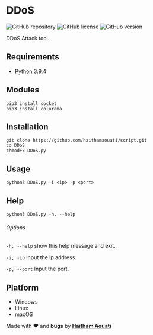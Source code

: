 # DDoS

![GitHub repository](https://img.shields.io/badge/haithamaouati-DDoS-blue?style=flat-square&logo=github)
![GitHub license](https://img.shields.io/github/license/haithamaouati/DDoS?style=flat-square)
![GitHub version](https://img.shields.io/badge/version-1.0-yellow?style=flat-square)

DDoS Attack tool.

Requirements
----
* [Python 3.9.4](https://www.python.org)

Modules
----
    pip3 install socket
    pip3 install colorama
    
Installation
----
    git clone https://github.com/haithamaouati/script.git
    cd DDoS
    chmod+x DDoS.py
    
Usage
----
    python3 DDoS.py -i <ip> -p <port>
    
Help
----
    python3 DDoS.py -h, --help
    
###### Options
`-h, --help`
show this help message and exit.

`-i, -ip`
Input the ip address.

`-p, --port`
Input the port.

Platform
----
* Windows
* Linux
* macOS

Made with ❤️ and **bugs** by [**Haitham Aouati**](https://www.facebook.com/haithamaouati1/)
